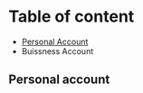 # Table of content
- [Personal Account](#personal-account)
- Buissness Account

## Personal account 

